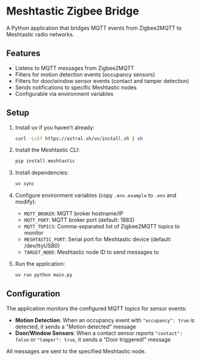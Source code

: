 # Meshtastic Zigbee Bridge

A Python application that bridges MQTT events from Zigbee2MQTT to Meshtastic radio networks.

## Features

- Listens to MQTT messages from Zigbee2MQTT
- Filters for motion detection events (occupancy sensors)
- Filters for door/window sensor events (contact and tamper detection)
- Sends notifications to specific Meshtastic nodes
- Configurable via environment variables

## Setup

1. Install uv if you haven't already:

   ```bash
   curl -LsSf https://astral.sh/uv/install.sh | sh
   ```

2. Install the Meshtastic CLI:

   ```bash
   pip install meshtastic
   ```

3. Install dependencies:

   ```bash
   uv sync
   ```

4. Configure environment variables (copy `.env.example` to `.env` and modify):
   - `MQTT_BROKER`: MQTT broker hostname/IP
   - `MQTT_PORT`: MQTT broker port (default: 1883)
   - `MQTT_TOPICS`: Comma-separated list of Zigbee2MQTT topics to monitor
   - `MESHTASTIC_PORT`: Serial port for Meshtastic device (default: /dev/ttyUSB0)
   - `TARGET_NODE`: Meshtastic node ID to send messages to

5. Run the application:

   ```bash
   uv run python main.py
   ```

## Configuration

The application monitors the configured MQTT topics for sensor events:

- **Motion Detection**: When an occupancy event with `"occupancy": true` is detected, it sends a "Motion detected" message
- **Door/Window Sensors**: When a contact sensor reports `"contact": false` or `"tamper": true`, it sends a "Door triggered!" message

All messages are sent to the specified Meshtastic node.
